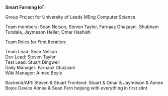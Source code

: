**Smart Farming IoT**

Group Project for University of Leeds MEng Computer Science

Team members:
Sean Nelson, Steven Taylor, Farnaaz Ghazaani, Shubham Tundale, Jaymeson Heller, Omar Hashish


Team Roles for First Iteration:

Team Lead: Sean Nelson \
Dev Lead: Steven Taylor \
Test Lead: Stuart Dingwell \
Daily Manager: Farnaaz Ghazaani \
Wiki Manager: Aimee Boyle

Backend/API: Steven & Stuart
Frontend: Stuart & Omar & Jaymeson & Aimee Boyle
Device Aimee & Sean
Farn helping with everything in first stint


